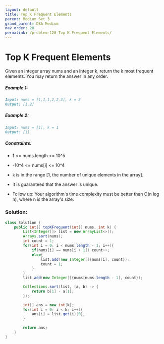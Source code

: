 ```yaml
---
layout: default
title: Top K Frequent Elements
parent: Medium Set 3
grand_parent: DSA Medium
nav_order: 20
permalink: /problem-120-Top K Frequent Elements/
---
```

# Top K Frequent Elements
Given an integer array nums and an integer k, return the k most frequent elements. You may return the answer in any order.

##### Example 1:
```markdown
Input: nums = [1,1,1,2,2,3], k = 2
Output: [1,2]
```
##### Example 2:
```markdown
Input: nums = [1], k = 1
Output: [1]
```
##### Constraints:
* 1 <= nums.length <= 10^5
* -10^4 <= nums[i] <= 10^4
* k is in the range [1, the number of unique elements in the array].
* It is guaranteed that the answer is unique.

* Follow up: Your algorithm's time complexity must be better than O(n log n), where n is the array's size.

### Solution:
```java
class Solution {
    public int[] topKFrequent(int[] nums, int k) {
        List<Integer[]> list = new ArrayList<>();
        Arrays.sort(nums);
        int count = 1;
        for(int i = 0; i < nums.length - 1; i++){
            if(nums[i] == nums[i + 1]) count++;
            else{
                list.add(new Integer[]{nums[i], count});
                count = 1;
            }
        }
        list.add(new Integer[]{nums[nums.length - 1], count});

        Collections.sort(list, (a, b) -> {
            return b[1] - a[1];
        });

        int[] ans = new int[k];
        for(int i = 0; i < k; i++){
            ans[i] = list.get(i)[0];
        }

        return ans;
    }
}
```
